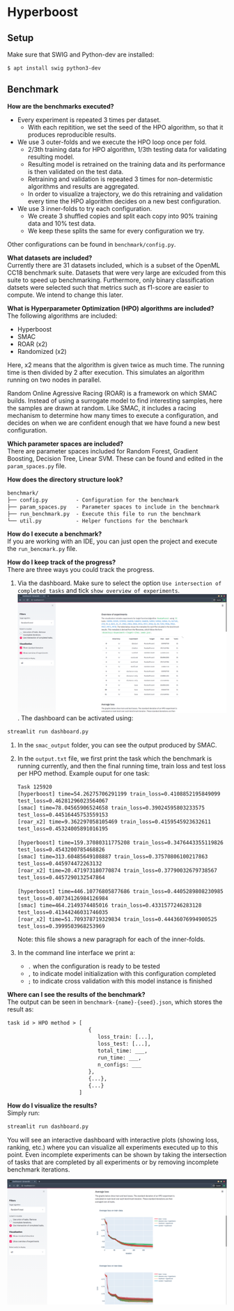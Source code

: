 # Hyperboost

## Setup
Make sure that SWIG and Python-dev are installed:
```
$ apt install swig python3-dev
```


## Benchmark

**How are the benchmarks executed?**

- Every experiment is repeated 3 times per dataset. 
    - With each repitition, we set the seed of the HPO algorithm, so that it produces reproducible results.
- We use 3 outer-folds and we execute the HPO loop once per fold.
    - 2/3th training data for HPO algorithm, 1/3th testing data for validating resulting model.
    - Resulting model is retrained on the training data and its performance is then validated on the test data.
    - Retraining and validation is repeated 3 times for non-determistic algorithms and results are aggregated.
    - In order to visualize a trajectory, we do this retraining and validation every time the HPO algorithm decides on a new best configuration. 
- We use 3 inner-folds to try each configuration.
    - We create 3 shuffled copies and split each copy into 90% training data and 10% test data.
    - We keep these splits the same for every configuration we try.
    
Other configurations can be found in `benchmark/config.py`.

**What datasets are included?**    
Currently there are 31 datasets included, which is a subset of the OpenML CC18 benchmark suite.
Datasets that were very large are exlcuded from this suite to speed up benchmarking. 
Furthermore, only binary classification datsets were selected such that metrics such as f1-score are easier to compute.
We intend to change this later.


**What is Hyperparameter Optimization (HPO) algorithms are included?**    
The following algorithms are included:
- Hyperboost
- SMAC
- ROAR (x2)
- Randomized (x2)

Here, x2 means that the algorithm is given twice as much time. 
The running time is then divided by 2 after execution. This simulates an algorithm running on two nodes in parallel.

Random Online Agressive Racing (ROAR) is a framework on which SMAC builds.
Instead of using a surrogate model to find interesting samples, here the samples are drawn at random. 
Like SMAC, it includes a racing mechanism to determine how many times to execute a configuration, and decides on when we are confident enough that we have found a new best configuration.   

**Which parameter spaces are included?**   
There are parameter spaces included for Random Forest, Gradient Boosting, Decision Tree, Linear SVM.
These can be found and edited in the `param_spaces.py` file.


**How does the directory structure look?** 

``` 
benchmark/
├── config.py         - Configuration for the benchmark
├── param_spaces.py   - Parameter spaces to include in the benchmark
├── run_benchmark.py  - Execute this file to run the benchmark
└── util.py           - Helper functions for the benchmark
```

**How do I execute a benchmark?**    
If you are working with an IDE, you can just open the project and execute the `run_bencmark.py` file.

**How do I keep track of the progress?**   
There are three ways you could track the progress.

1. Via the dashboard. Make sure to select the option `Use intersection of completed tasks` and tick `show overview of experiments`.
![](pictures/overview.png). The dashboard can be activated using:
```bash
streamlit run dashboard.py
```

1. In the `smac_output` folder, you can see the output produced by SMAC. 

2. In the `output.txt` file, we first print the task which the benchmark is running currently, and then the final 
running time, train loss and test loss per HPO method. Example ouput for one task:
    ```text
    Task 125920
    [hyperboost] time=54.26275706291199 train_loss=0.4108852195849099 test_loss=0.46281296023564067
    [smac] time=78.04565906524658 train_loss=0.39024595803233575 test_loss=0.44516445753559153
    [roar_x2] time=9.362297058105469 train_loss=0.4159545923632611 test_loss=0.45324005891016195
    
    [hyperboost] time=159.37080311775208 train_loss=0.3476443355119826 test_loss=0.4543200785468826
    [smac] time=313.60485649108887 train_loss=0.37570806100217863 test_loss=0.445974472263132
    [roar_x2] time=20.471973180770874 train_loss=0.37790032679738567 test_loss=0.4457290132547864
    
    [hyperboost] time=446.10776805877686 train_loss=0.4405289808230985 test_loss=0.40734126984126984
    [smac] time=464.2149374485016 train_loss=0.4331577246283128 test_loss=0.41344246031746035
    [roar_x2] time=51.709378719329834 train_loss=0.44436076994900525 test_loss=0.3999503968253969
    ```  
    Note: this file shows a new paragraph for each of the inner-folds.
3. In the command line interface we print a:
   - `.` when the configuration is ready to be tested
   - `,` to indicate model initialization with this configuration completed
   - `;` to indicate cross validation with this model instance is finished

**Where can I see the results of the benchmark?**   
The output can be seen in `benchmark-{name}-{seed}.json`, which stores the result as:
```
task id > HPO method > [
                          {
                             loss_train: [...],
                             loss_test: [...],
                             total_time: ___,
                             run_time: ___,
                             n_configs: ___
                          },
                          {...},
                          {...}
                       ]
```

**How do I visualize the results?**    
Simply run:
```bash
streamlit run dashboard.py
```
You will see an interactive dashboard with interactive plots (showing loss, ranking, etc.) where you can visualize all experiments executed 
up to this point. Even incomplete experiments can be shown by taking the intersection of tasks that are completed by all experiments
or by removing incomplete benchmark iterations.

![](pictures/dashboard.png)